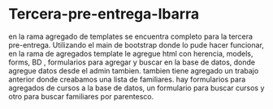 # Tercera-pre-entrega-Ibarra
en la rama agregado de templates se encuentra completo para la tercera pre-entrega.
Utilizando el main de bootstrap donde lo pude hacer funcionar, en la rama de agregados template le agregue html con herencia, models, 
forms, BD , formularios para agregar y buscar en la base de datos, donde agregue datos desde el admin tambien.
tambien tiene agregado un trabajo anterior donde creabamos una lista de familiares.
hay formularios para agregados de cursos a la base de datos,
un formulario para buscar cursos y otro para buscar familiares por parentesco.
